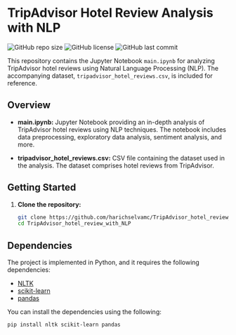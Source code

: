 # TripAdvisor Hotel Review Analysis with NLP

![GitHub repo size](https://img.shields.io/github/repo-size/harichselvamc/TripAdvisor_hotel_review_with_NLP) ![GitHub license](https://img.shields.io/github/license/harichselvamc/TripAdvisor_hotel_review_with_NLP) ![GitHub last commit](https://img.shields.io/github/last-commit/harichselvamc/TripAdvisor_hotel_review_with_NLP)

This repository contains the Jupyter Notebook `main.ipynb` for analyzing TripAdvisor hotel reviews using Natural Language Processing (NLP). The accompanying dataset, `tripadvisor_hotel_reviews.csv`, is included for reference.

## Overview

- **main.ipynb:** Jupyter Notebook providing an in-depth analysis of TripAdvisor hotel reviews using NLP techniques. The notebook includes data preprocessing, exploratory data analysis, sentiment analysis, and more.

- **tripadvisor_hotel_reviews.csv:** CSV file containing the dataset used in the analysis. The dataset comprises hotel reviews from TripAdvisor.

## Getting Started

1. **Clone the repository:**

   ```bash
   git clone https://github.com/harichselvamc/TripAdvisor_hotel_review_with_NLP.git
   cd TripAdvisor_hotel_review_with_NLP

## Dependencies

The project is implemented in Python, and it requires the following dependencies:

- [NLTK](https://www.nltk.org/)
- [scikit-learn](https://scikit-learn.org/)
- [pandas](https://pandas.pydata.org/)


You can install the dependencies using the following:

```bash
pip install nltk scikit-learn pandas
